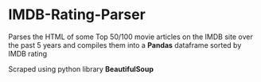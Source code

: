 # IMDB-Rating-Parser
Parses the HTML of some Top 50/100 movie articles on the IMDB site over the past 5 years and compiles them into a **Pandas** dataframe sorted by IMDB rating

Scraped using python library **BeautifulSoup**
